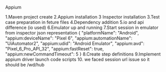 Appium 

1.Maven project create
2.Appium installation 
3 Inspector installation
3.Test case preparation in feture files
4.Dependency addition
5.io and api difference (io used)
6.Emulator up and running
7.Start session in emulator from inspector json representation
{
"platformName": "Android",
"appium:deviceName": "Pixel 6",
"appium:automationName": "UiAutomator2",
"appium:udid": "Android Emulator",
"appium:avd": "Pixel_6_Pro_API_32",
"appium:fastReset": true,
"appium:newCommandTimeout": 5
}
8.Create step definitions
9.Implement appium driver launch code scripts
10. we faced session url issue so it should be /wd/hub